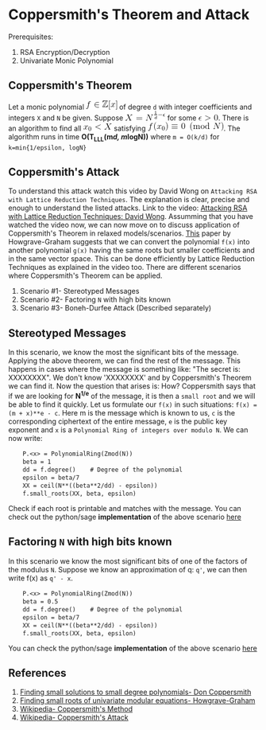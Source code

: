 # Coppersmith's Theorem and Attack

Prerequisites: 
1. RSA Encryption/Decryption
2. Univariate Monic Polynomial


## Coppersmith's Theorem
Let a monic polynomial ![equation](Pictures/1.gif) of degree `d` with integer coefficients and integers `X` and `N` be given. Suppose ![equation](Pictures/2.gif) for some ![equation](Pictures/3.gif). There is an algorithm to find all ![equation](Pictures/4.gif) satisfying ![equation](Pictures/5.gif). The algorithm runs in time <strong>O(T<sub>LLL</sub>(m*d, m*logN))</strong> where `m = O(k/d)` for `k=min{1/epsilon, logN}`
## Coppersmith's Attack
To understand this attack watch this video by David Wong on `Attacking RSA with Lattice Reduction Techniques`. The explanation is clear, precise and enough to understand the listed attacks. Link to the video: [Attacking RSA with Lattice Reduction Techniques: David Wong](https://www.youtube.com/watch?v=3cicTG3zeVQ). Assumming that you have watched the video now, we can now move on to discuss application of Coppersmith's Theorem in relaxed models/scenarios. [This](https://link.springer.com/chapter/10.1007/BFb0024458) paper by Howgrave-Graham suggests that we can convert the polynomial `f(x)` into another polynomial `g(x)` having the same roots but smaller coefficients and in the same vector space. This can be done efficiently by Lattice Reduction Techniques as explained in the video too. There are different scenarios where Coppersmith's Theorem can be applied.
1. Scenario #1- Stereotyped Messages
2. Scenario #2- Factoring `N` with high bits known 
3. Scenario #3- Boneh-Durfee Attack (Described separately)


## Stereotyped Messages
In this scenario, we know the most the significant bits of the message. Applying the above theorem, we can find the rest of the message. This happens in cases where the message is something like: "The secret is: XXXXXXXX". We don't know 'XXXXXXXX' and by Coppersmith's Theorem we can find it. Now the question that arises is: How? Coppersmith says that if we are looking for <strong>N<sup>1/e</sup></strong> of the message, it is then a `small root` and we will be able to find it quickly. Let us formulate our `f(x)` in such situations:
`f(x) = (m + x)**e - c`. Here m is the message which is known to us, `c` is the corresponding ciphertext of the entire message, `e` is the public key exponent and `x` is a `Polynomial Ring of integers over modulo N`. We can now write:
```
    P.<x> = PolynomialRing(Zmod(N))
    beta = 1
    dd = f.degree()    # Degree of the polynomial
    epsilon = beta/7
    XX = ceil(N**((beta**2/dd) - epsilon))
    f.small_roots(XX, beta, epsilon)
```
Check if each root is printable and matches with the message. You can check out the python/sage **implementation** of the above scenario [here](exploit.py)


## Factoring `N` with high bits known
In this scenario we know the most significant bits of one of the factors of the modulus `N`. Suppose we know an approximation of q: `q'`, we can then write f(x) as `q' - x`. 
```
    P.<x> = PolynomialRing(Zmod(N))
    beta = 0.5
    dd = f.degree()    # Degree of the polynomial
    epsilon = beta/7
    XX = ceil(N**((beta**2/dd) - epsilon))
    f.small_roots(XX, beta, epsilon)
```
You can check the python/sage **implementation** of the above scenario [here](exploit.py)





## References
1. [Finding small solutions to small degree polynomials- Don Coppersmith](https://cr.yp.to/bib/2001/coppersmith.pdf)
2. [Finding small roots of univariate modular equations- Howgrave-Graham](https://link.springer.com/chapter/10.1007/BFb0024458)
3. [Wikipedia- Coppersmith's Method](https://en.wikipedia.org/wiki/Coppersmith_method)
4. [Wikipedia- Coppersmith's Attack](https://en.wikipedia.org/wiki/Coppersmith%27s_attack)
